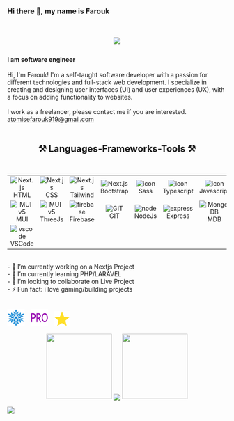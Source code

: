### Hi there 👋, my name is Farouk
<h1 align="center">
    <img src="https://readme-typing-svg.herokuapp.com/?font=Righteous&size=35&center=true&vCenter=true&width=500&height=70&duration=4000&lines=Hi+There!+👋;+I'm+Posh+Code!;" />
</h1>

#### I am software engineer

Hi, I'm Farouk! I'm a self-taught software developer with a passion for different technologies and full-stack web development. I specialize in creating and designing user interfaces (UI) and user experiences (UX), with a focus on adding functionality to websites.
<br/>
<br/>
I work as a freelancer, please contact me if you are interested. atomisefarouk919@gmail.com
<br/>
<br/>



<h2 align="center">⚒️ Languages-Frameworks-Tools ⚒️</h2>
<br/>
<!-- <div align="center">
    <img src="https://skillicons.dev/icons?i=html,css,tailwind,bootstrap,scss,git,javascript,typescript,react,redux,firebase,nextjs,nodejs,express,vscode,github" />
</div> -->
<table align="center">
  <tr>
    <td align="center" width="90">
      <img src="https://skillicons.dev/icons?i=html" width="45" height="45" alt="Next.js" />
      HTML
    </td>
    <td align="center" width="90">
      <img src="https://skillicons.dev/icons?i=css" width="45" height="45" alt="Next.js" />
        CSS
    </td>
    <td align="center" width="90">
      <img src="https://skillicons.dev/icons?i=tailwind" width="45" height="45" alt="Next.js" />
        Tailwind
    </td>
    <td align="center" width="90">
      <img src="https://skillicons.dev/icons?i=bootstrap" width="45" height="45" alt="Next.js" />
        Bootstrap
    </td>
    <td align="center" width="90">
       <img src="https://techstack-generator.vercel.app/sass-icon.svg" alt="icon" width="55" height="55" />
        Sass
    </td>
    <td align="center" width="90">
      <img src="https://techstack-generator.vercel.app/ts-icon.svg" alt="icon" width="55" height="55" />
        Typescript
    </td>
    <td align="center" width="90">
      <img src="https://techstack-generator.vercel.app/js-icon.svg" alt="icon" width="55" height="55" />
        Javascript
    </td>
    <td align="center" width="90">
      <img src="https://techstack-generator.vercel.app/react-icon.svg" alt="icon" width="55" height="55" />
        React
    </td>
    <td align="center" width="90">
      <img src="https://techstack-generator.vercel.app/redux-icon.svg" alt="icon" width="55" height="55" />
        Redux
    </td>
    <td align="center" width="90">
      <img src="https://skillicons.dev/icons?i=nextjs" width="45" height="45" alt="Next.js" />
        NextJs
    </td>
  </tr>
     <tr>
     <td align="center" width="90">
      <img src="https://skillicons.dev/icons?i=materialui" width="45" height="45" alt="MUI v5" />
         MUI
    </td>
     <td align="center" width="90">
      <img src="https://skillicons.dev/icons?i=threejs" width="45" height="45" alt="MUI v5" />
         ThreeJs
    </td>
     <td align="center" width="90">
      <img src="https://skillicons.dev/icons?i=firebase" width="45" height="45" alt="firebase" />
         Firebase
    </td>
     <td align="center" width="90">
      <img src="https://skillicons.dev/icons?i=git" width="45" height="45" alt="GIT" />
         GIT
    </td>
    <td align="center" width="90">
      <img src="https://skillicons.dev/icons?i=nodejs" width="45" height="45" alt="node" />
        NodeJs
    </td>
    <td align="center" width="90">
      <img src="https://skillicons.dev/icons?i=express" width="45" height="45" alt="express" />
        Express
    </td>
    <td align="center" width="90">
      <img src="https://skillicons.dev/icons?i=mongodb" width="45" height="45" alt="MongoDB" />
        MDB
    </td>
    <td align="center" width="90">
      <img src="https://techstack-generator.vercel.app/mysql-icon.svg" alt="icon" width="55" height="55" />
        MySQL
    </td>
     <td align="center" width="90">
      <img src="https://skillicons.dev/icons?i=laravel" width="45" height="45" alt="laravel" />
        Laravel
    </td>
    <td align="center" width="90">
      <img src="https://skillicons.dev/icons?i=github" width="45" height="45" alt="github" />
        Github
    </td>
    </tr>
    <tr>
    <td align="center" width="90">
      <img src="https://skillicons.dev/icons?i=vscode" width="45" height="45" alt="vscode" />
        VSCode
    </td>
    </tr>
</table>

<br/>
- 🔭 I’m currently working on a Nextjs Project 
<br/>
- 🌱 I’m currently learning PHP/LARAVEL
<br/>
- 👯 I’m looking to collaborate on Live Project 
<br/>
- ⚡ Fun fact: i love gaming/building projects
<br/> 
<br/> 

<a href='https://archiveprogram.github.com/'><img src='https://raw.githubusercontent.com/acervenky/animated-github-badges/master/assets/acbadge.gif' width='40' height='40'></a> <a href='https://github.com/pricing'><img src='https://raw.githubusercontent.com/acervenky/animated-github-badges/master/assets/pro.gif' width='40' height='40'></a> <a href='https://stars.github.com/'><img src='https://raw.githubusercontent.com/acervenky/animated-github-badges/master/assets/starbadge.gif' width='35' height='35'></a> 

<p align="center">
   <a>
   <img height="150" width="150" src="https://user-images.githubusercontent.com/85965606/194883377-48faf476-56b7-4550-8574-844f2ca8baca.png">
   <img align="center" src="https://github-readme-streak-stats.herokuapp.com/?user=freshposh-code&theme=dark&hide_border=true" />
   <img height="150" width="150" src="https://user-images.githubusercontent.com/85965606/194883387-b4d3b9f8-d432-4b77-8aab-77c6ed120e31.png"> 
   </a>
</p>

![](https://komarev.com/ghpvc/?username=freshposh-code)
